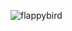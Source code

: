 ![flappybird](https://github.com/Hozayfa-18/Flappy-Bird/assets/80411230/33e79c3c-08bf-4537-95ba-c29d09517a98)

